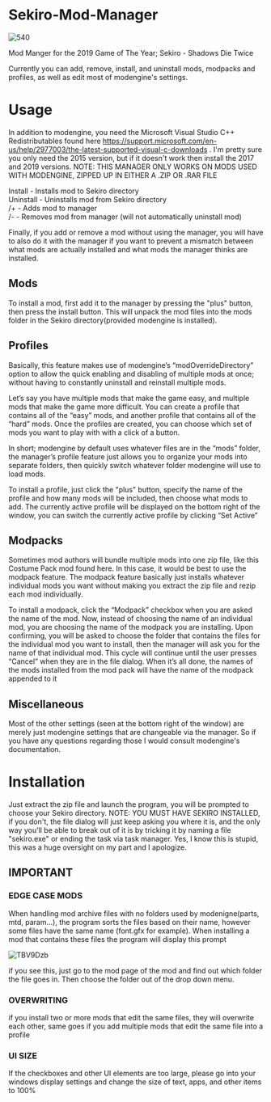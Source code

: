 # Sekiro-Mod-Manager
![540](https://github.com/george0815/Sekiro-Mod-Manager/assets/20736715/e7f2e6d2-47c6-4ce0-86dc-c6df35f4d2c7)


Mod Manger for the 2019 Game of The Year; Sekiro - Shadows Die Twice

Currently you can add, remove, install, and uninstall mods, modpacks and profiles, as well as edit most of modengine's settings. 


# Usage


In addition to modengine, you need the Microsoft Visual Studio C++ Redistributables found here https://support.microsoft.com/en-us/help/2977003/the-latest-supported-visual-c-downloads . I'm pretty sure you only need the 2015 version, but if it doesn't work then install the 2017 and 2019 versions.
NOTE: THIS MANAGER ONLY WORKS ON MODS USED WITH MODENGINE, ZIPPED UP IN EITHER A .ZIP OR .RAR FILE<br>

Install - Installs mod to Sekiro directory <br>
Uninstall - Uninstalls mod from Sekiro directory<br>
/+ - Adds mod to manager<br>
/- - Removes mod from manager (will not automatically uninstall mod)<br>

Finally, if you add or remove a mod without using the manager, you will have to also do it with the manager if you want to prevent a mismatch between what mods are actually installed and what mods the manager thinks are installed.  

## Mods

To install a mod, first add it to the manager by pressing the "plus" button, then press the install button. This will unpack the mod files into the mods folder in the Sekiro directory(provided modengine is installed). 


## Profiles

Basically, this feature makes use of modengine’s “modOverrideDirectory” option to allow the quick enabling and disabling of multiple mods at once; without having to constantly uninstall and reinstall multiple mods. 

Let’s say you have multiple mods that make the game easy, and multiple mods that make the game more difficult. You can create a profile that contains all of the “easy” mods, and another profile that contains all of the “hard” mods. Once the profiles are created, you can choose which set of mods you want to play with with a click of a button. 

In short; modengine by default uses whatever files are in the “mods” folder, the manager’s profile feature just allows you to organize your mods into separate folders, then quickly switch whatever folder modengine will use to load mods. 

To install a profile, just click the "plus" button, specify the name of the profile and how many mods will be included, then choose what mods to add. 
The currently active profile will be displayed on the bottom right of the window, you can switch the currently active profile by clicking “Set Active”


## Modpacks

Sometimes mod authors will bundle multiple mods into one zip file, like this Costume Pack mod found here. In this case, it would be best to use the modpack feature. The modpack feature basically just installs whatever individual mods you want without making you extract the zip file and rezip each mod individually. 

To install a modpack, click the “Modpack” checkbox when you are asked the name of the mod. Now, instead of choosing the name of an individual mod, you are choosing the name of the modpack you are installing. Upon confirming, you will be asked to choose the folder that contains the files for the individual mod you want to install, then the manager will ask you for the name of that individual mod. This cycle will continue until the user presses “Cancel” when they are in the file dialog. 
When it’s all done, the names of the mods installed from the mod pack will have the name of the modpack appended to it


## Miscellaneous

Most of the other settings (seen at the bottom right of the window) are merely just modengine settings that are changeable via the manager. So if you have any questions regarding those I would consult modengine's documentation.


# Installation

Just extract the zip file and launch the program, you will be prompted to choose your Sekiro directory. 
NOTE: YOU MUST HAVE SEKIRO INSTALLED, if you don't, the file dialog will just keep asking you where it is, and the only way you'll be able to break out of it is by tricking it by naming a file "sekiro.exe" or ending the task via task manager. Yes, I know this is stupid, this was a huge oversight on my part and I apologize. 



## **IMPORTANT**

### EDGE CASE MODS

When handling mod archive files with no folders used by modenigne(parts, mtd, param...), the program sorts the files based on their name, however some files have the same name (font.gfx for example). When installing a mod that contains these files the program will display this prompt


![TBV9Dzb](https://github.com/george0815/Sekiro-Mod-Manager/assets/20736715/2951d36d-6f4a-4c43-afee-3cb06bd2d765)


if you see this, just go to the mod page of the mod and find out which folder the file goes in. Then choose the folder out of the drop down menu.


### OVERWRITING
if you install two or more mods that edit the same files, they will overwrite each other, same goes if you add multiple mods that edit the same file into a profile


### UI SIZE
If the checkboxes and other UI elements are too large, please go into your windows display settings and change the size of text, apps, and other items to 100%
